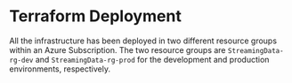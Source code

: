 # Terraform Deployment
All the infrastructure has been deployed in two different resource groups within an Azure Subscription. The two resource groups are ```StreamingData-rg-dev``` and ```StreamingData-rg-prod``` for the development and production environments, respectively. 
